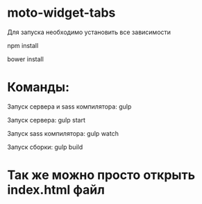 # moto-widget-tabs

Для запуска необходимо установить все зависимости

npm install

bower install


# Команды:

Запуск сервера и sass компилятора: gulp

Запуск сервера: gulp start

Запуск sass компилятора: gulp watch

Запуск сборки: gulp build

# Так же можно просто открыть index.html файл
